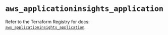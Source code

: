 # `aws_applicationinsights_application`

Refer to the Terraform Registry for docs: [`aws_applicationinsights_application`](https://registry.terraform.io/providers/hashicorp/aws/5.63.1/docs/resources/applicationinsights_application).
